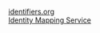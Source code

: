 [identifiers.org](http://identifiers.org)  
[Identity Mapping Service](https://github.com/openphacts/IdentityMappingService/)
